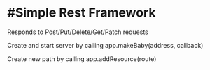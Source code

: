#Simple Rest Framework
======================
Responds to Post/Put/Delete/Get/Patch requests

Create and start server by calling app.makeBaby(address, callback)

Create new path by calling app.addResource(route)
